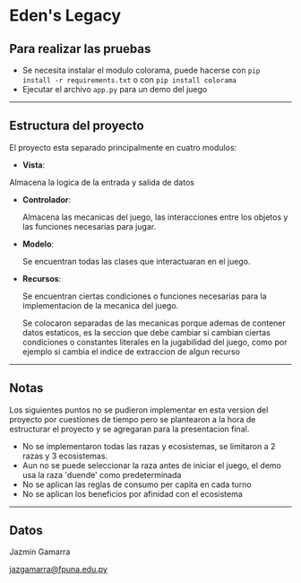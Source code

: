 # Eden's Legacy 

## Para realizar las pruebas 

- Se necesita instalar el modulo colorama, puede hacerse con `pip install -r requirements.txt` o con `pip install colorama`
- Ejecutar el archivo `app.py` para un demo del juego

---

## Estructura del proyecto 
El proyecto esta separado principalmente en cuatro modulos: 

- **Vista**: 

Almacena la logica de la entrada y salida de datos 

- **Controlador**: 

    Almacena las mecanicas del juego, las interacciones entre los objetos y las funciones necesarias para jugar.

- **Modelo**: 

    Se encuentran todas las clases que interactuaran en el juego. 

- **Recursos**: 

    Se encuentran ciertas condiciones o funciones necesarias para la implementacion de la mecanica del juego. 

    Se colocaron separadas de las mecanicas porque ademas de contener datos estaticos,  es la seccion que debe cambiar si cambian ciertas condiciones o constantes literales en la jugabilidad del juego, como por ejemplo si cambia el indice de extraccion de algun recurso 

--- 
## Notas 
Los siguientes puntos no se pudieron implementar en esta version del proyecto por cuestiones de tiempo pero se plantearon a la hora de estructurar el proyecto y se agregaran para la presentacion final. 
-  No se implementaron todas las razas y ecosistemas, se limitaron a 2 razas y 3 ecosistemas. 
-  Aun no se puede seleccionar la raza antes de iniciar el juego, el demo usa la raza 'duende' como predeterminada 
-  No se aplican las reglas de consumo per capita en cada turno 
-  No se aplican los beneficios por afinidad con el ecosistema

--- 
## Datos 
Jazmin Gamarra 

jazgamarra@fpuna.edu.py